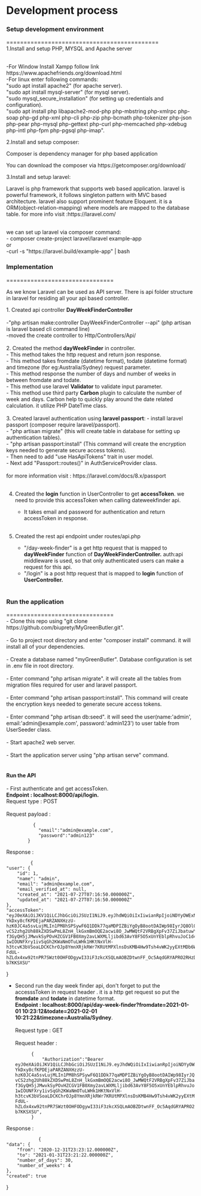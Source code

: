 <h1>Development process</h1>


<h3>Setup development environment</h3>
============================================
<br/>
1.Install and setup PHP, MYSQL and Apache server
    <p><br/>
  -For Window Install Xampp follow link https://www.apachefriends.org/download.html
  <br/>
  -For linux enter following commands:<br/>
      "sudo apt install apache2" (for apache server).<br/>
      "sudo apt install mysql-server" (for mysql server).<br/>
      "sudo mysql_secure_installation" (for setting up credentials and configuration).<br/>
      "sudo apt install php libapache2-mod-php php-mbstring php-xmlrpc php-soap php-gd php-xml php-cli php-zip php-bcmath php-tokenizer php-json php-pear php-mysql php-gettext php-curl php-memcached php-xdebug php-intl php-fpm php-pgsql php-imap".
  </p>

2.Install and setup composer:
  <p>Composer is dependency manager for php based application</p>
  <p>You can download the composer via https://getcomposer.org/download/</p>
  
  
3.Install and setup laravel:
  <p>Laravel is php framework that supports web based application. laravel is powerful framework, it follows singleton pattern with MVC based architecture. laravel also support prominent feature Eloquent. it is a ORM(object-relation-mapping) where models are mapped to the database table. for more info visit :https://laravel.com/</p>
 <br/>
   we can set up laravel via composer command:<br/> - composer create-project laravel/laravel example-app <br/> or <br/> -curl -s "https://laravel.build/example-app" | bash

<br/>
<h3>Implementation</h3>
=============================== <br/>
<p>As we know Laravel can be used as API server. There is api folder structure in laravel for residing all your api based controller.</p> 
1. Created api controller <b>DayWeekFinderController</b><br/><br/>
    -"php artisan make:controller DayWeekFinderController --api" (php artisan is laravel based cli command line)<br/>
    -moved the create controller to Http/Controllers/Api/<br/><br/>
2. Created the method <b>dayWeekFinder</b> in controller.<br/>
   - This method takes the http request and return json response. <br/>
   - This method takes fromdate (datetime format), todate (datetime format) and timezone (for eg:Australia/Sydney) request parameter.<br/>
   - This method response the number of days and number of weeks in between fromdate and todate.<br/>
   - This method use laravel <b>Validator</b> to validate input parameter.<br/>
   - This method use third party <b>Carbon</b> plugin to calculate the number of week and days. Carbon help to quickly play around the date related calculation. it utilize PHP DateTime class.<br/><br/>
3. Created laravel authentication using <b>laravel passport</b>:
    - install laravel passport (composer require laravel/passport).<br/>
    - "php artisan migrate" (this will create table in database for setting up authentication tables).<br/>
    - "php artisan passport:install" (This command will create the encryption keys needed to generate secure access tokens).<br/>
    - Then need to add "use HasApiTokens" trait in user model.<br/>
    - Next add "Passport::routes()" in AuthServiceProvider class. <br/><br/>
    for more information visit : https://laravel.com/docs/8.x/passport <br/><br/>
    
    
4. Created the <b>login</b> function in UserController to get <b>accessToken</b>. we need to provide this accessToken when calling dateweekfinder api.<br/>
    - It takes email and password for authentication and return accessToken in response. <br/><br/>

5. Created the rest api endpoint under routes/api.php <br/>
    - "/day-week-finder" is a get http request that is mapped to <b>dayWeekFinder</b> function of <b>DayWeekFinderController.</b> auth:api middleware is used, so that only authenticated users can make a request for this api. <br/>
    - "/login" is a post http request that is mapped to <b>login</b> function of <b>UserController.</b> <br/> <br/>
 
 <h3>Run the application</h3>
=============================== <br/>
    - Clone this repo using "git clone https://github.com/biuprety/MyGreenButler.git".<br/><br/>
    - Go to project root directory and enter "composer install" command. it will install all of your dependencies. <br/><br/>
    - Create a database named "myGreenButler". Database configuration is set in .env file in root directory. <br/><br/>
    - Enter command "php artisan migrate". it will create all the tables from migration files required for user and laravel passport. <br/><br/>
    - Enter command "php artisan passport:install". This command will create the encryption keys needed to generate secure access tokens. <br/><br/>
    - Enter command "php artisan db:seed". it will seed the user(name:'admin', email:'admin@example.com', password:'admin123') to user table from UserSeeder class.<br/><br/>
    - Start apache2 web server.<br/><br/>
    - Start the application server using "php artisan serve" command.<br/><br/>
     <h4>Run the API</h4>
- First authenticate and get accessToken. <br/>
        <b>Endpoint : localhost:8000/api/login.</b> <br/>
        Request type : POST <br/><br/>
        Request payload :
     
              {
                "email":"admin@example.com",
                "password":"admin123"
            }
         


Response :
            
             {
    "user": {
        "id": 1,
        "name": "admin",
        "email": "admin@example.com",
        "email_verified_at": null,
        "created_at": "2021-07-27T07:16:50.000000Z",
        "updated_at": "2021-07-27T07:16:50.000000Z"
    },
    "accessToken": "eyJ0eXAiOiJKV1QiLCJhbGciOiJSUzI1NiJ9.eyJhdWQiOiIxIiwianRpIjoiNDYyOWExNzU4M2FjNThkNzY4OTQwYTZlYTUzN2VkNWM3MDcxZDJiODgxNGQ2OWU0ZDc1ZTdhZjUzNmIzZTc4ZmI5MGFhNTVlNWQzN2I5MmIiLCJpYXQiOjE2MjczNzA0NzIuNTIwMjE5LCJuYmYiOjE2MjczNzA0NzIuNTIwMjIzLCJleHAiOjE2NTg5MDY0NzIuNTA5NTM1LCJzdWIiOiIxIiwic2NvcGVzIjpbXX0.lXESQ1CY1vQByvxt38kNfGxoFrALgYVDLtTGTrL0ApbePJxv3Ms-YkDxy8cfKPDEjaPARZANXHzzU-hzK0JC4a5svLujMLIn1PM8hSPSywF6Q1DDk77qaMDPIZBiYgOyB8ootDAIWp98IyrJQ8OlO6AqNOQehwUvlz7qldGJKneZLhbCVglrDHji6x_CAc3WV0rHRMgZ22JmfdQHg-vCS2zhg2Uh88kZXDSwPmL8ZnH_lkGxmBmOQE2acwi8O_JwMWQtF2VRBgXpFv37ZiJbatuwYUKwGgpFDQPyYtf3pkC56GnqIU-f3GyQH5jJMwvkSyPOvHZCGV1FB0Xmy2avLWXMLljibd63AvY8F5O5xUnYEblpRhvuJoC1d4zD4LGcciiofT-1wIOUNFXry1ivSqGh2KWaNmOTuLWHk1HKtNxVlH-h3tcvK3bVSoaLDCKChrOJp8YmnXRjkRWr7KRUtMPXlnsDsKMB4Hw9Tsh4vWK2yyEXtMDb6WxTd99_KVSEuaf4OGdIpJ9LH-FdUL-hZLdx4xw92tnPR7SWzt0OHFODgywI33iF3zkcXSQLmAOBZDtwnFF_Oc5AqdGRYAPRO2RHzDYtD9xcNrNcoKc7l6giWX1AAf7IBx1mhVCa5n2P0ALZr8n05ogdR1XGl8B_YLxr2FwOyc94FZ-b7KKSXSU"
}

- Second run the day week finder api, don't forget to put the accesssToken in request header . it is a http get request so put the <b>fromdate</b> and <b>todate</b> in datetime format. <br/>
    <b> Endpoint : localhost:8000/api/day-week-finder?fromdate=2021-01-01 10:23:12&todate=2021-02-01 10:21:22&timezone=Australia/Sydney</b>.<br/><br/>
    Request type : GET <br/><br/>
    Request header :
    
            {
                "Authorization":"Bearer eyJ0eXAiOiJKV1QiLCJhbGciOiJSUzI1NiJ9.eyJhdWQiOiIxIiwianRpIjoiNDYyOWExNzU4M2FjNThkNzY4OTQwYTZlYTUzN2VkNWM3MDcxZDJiODgxNGQ2OWU0ZDc1ZTdhZjUzNmIzZTc4ZmI5MGFhNTVlNWQzN2I5MmIiLCJpYXQiOjE2MjczNzA0NzIuNTIwMjE5LCJuYmYiOjE2MjczNzA0NzIuNTIwMjIzLCJleHAiOjE2NTg5MDY0NzIuNTA5NTM1LCJzdWIiOiIxIiwic2NvcGVzIjpbXX0.lXESQ1CY1vQByvxt38kNfGxoFrALgYVDLtTGTrL0ApbePJxv3Ms-YkDxy8cfKPDEjaPARZANXHzzU-hzK0JC4a5svLujMLIn1PM8hSPSywF6Q1DDk77qaMDPIZBiYgOyB8ootDAIWp98IyrJQ8OlO6AqNOQehwUvlz7qldGJKneZLhbCVglrDHji6x_CAc3WV0rHRMgZ22JmfdQHg-vCS2zhg2Uh88kZXDSwPmL8ZnH_lkGxmBmOQE2acwi8O_JwMWQtF2VRBgXpFv37ZiJbatuwYUKwGgpFDQPyYtf3pkC56GnqIU-f3GyQH5jJMwvkSyPOvHZCGV1FB0Xmy2avLWXMLljibd63AvY8F5O5xUnYEblpRhvuJoC1d4zD4LGcciiofT-1wIOUNFXry1ivSqGh2KWaNmOTuLWHk1HKtNxVlH-h3tcvK3bVSoaLDCKChrOJp8YmnXRjkRWr7KRUtMPXlnsDsKMB4Hw9Tsh4vWK2yyEXtMDb6WxTd99_KVSEuaf4OGdIpJ9LH-FdUL-hZLdx4xw92tnPR7SWzt0OHFODgywI33iF3zkcXSQLmAOBZDtwnFF_Oc5AqdGRYAPRO2RHzDYtD9xcNrNcoKc7l6giWX1AAf7IBx1mhVCa5n2P0ALZr8n05ogdR1XGl8B_YLxr2FwOyc94FZ-b7KKSXSU",
            }

Response :
            
                {
    "data": {
        "from": "2020-12-31T23:23:12.000000Z",
        "to": "2021-01-31T23:21:22.000000Z",
        "number_of_days": 30,
        "number_of_weeks": 4
    },
    "created": true
}
    
